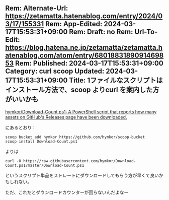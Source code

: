 Rem: Alternate-Url: https://zetamatta.hatenablog.com/entry/2024/03/17/155331
Rem: App-Edited: 2024-03-17T15:53:31+09:00
Rem: Draft: no
Rem: Url-To-Edit: https://blog.hatena.ne.jp/zetamatta/zetamatta.hatenablog.com/atom/entry/6801883189091469853
Rem: Published: 2024-03-17T15:53:31+09:00
Category: curl scoop
Updated: 2024-03-17T15:53:31+09:00
Title: 1ファイルなスクリプトはインストール方法で、scoop よりcurl を案内した方がいいかも
---
[hymkor/Download-Count.ps1: A PowerShell script that reports how many assets on GitHub's Releases page have been downloaded.](https://github.com/hymkor/Download-Count.ps1)

にあるとおり：

```
scoop bucket add hymkor https://github.com/hymkor/scoop-bucket
scoop install Download-Count.ps1
```

よりは

```
curl -O https://raw.githubusercontent.com/hymkor/Download-Count.ps1/master/Download-Count.ps1
```

というスクリプト単品をストレートにダウンロードしてもらう方が早くて良いかもしれない。

ただ、これだとダウンロードカウンターが回らないんだよなー
